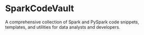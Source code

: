 # SparkCodeVault
A comprehensive collection of Spark and PySpark code snippets, templates, and utilities for data analysts and developers.
